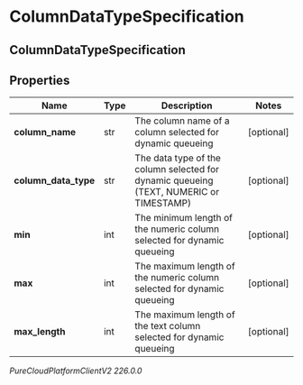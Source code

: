 # ColumnDataTypeSpecification

## ColumnDataTypeSpecification

## Properties

|Name | Type | Description | Notes|
|------------ | ------------- | ------------- | -------------|
| **column_name** | str | The column name of a column selected for dynamic queueing | [optional] |
| **column_data_type** | str | The data type of the column selected for dynamic queueing (TEXT, NUMERIC or TIMESTAMP) | [optional] |
| **min** | int | The minimum length of the numeric column selected for dynamic queueing | [optional] |
| **max** | int | The maximum length of the numeric column selected for dynamic queueing | [optional] |
| **max_length** | int | The maximum length of the text column selected for dynamic queueing | [optional] |



_PureCloudPlatformClientV2 226.0.0_
